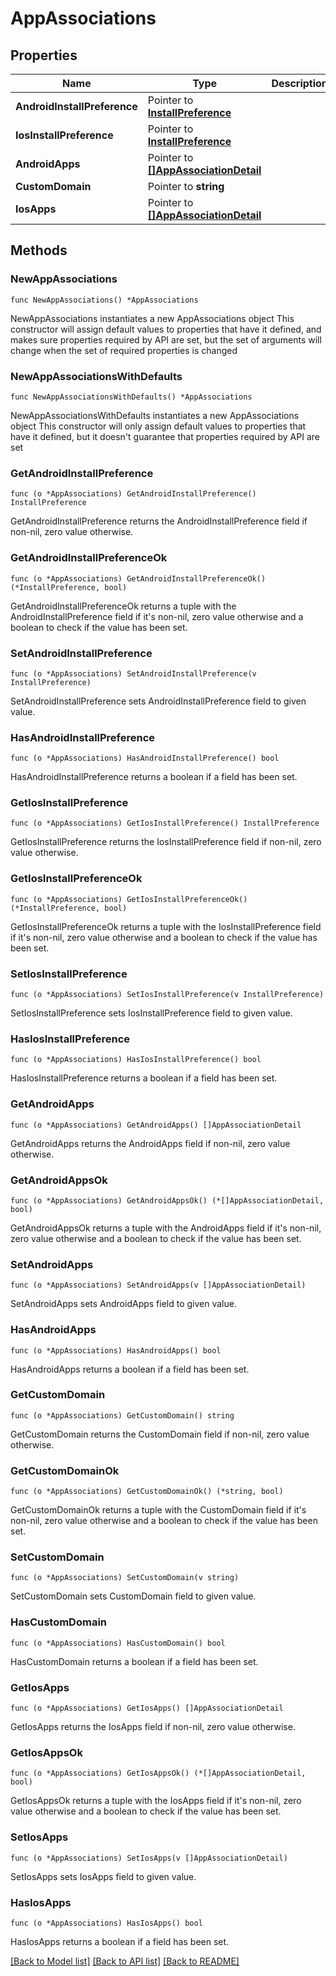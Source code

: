 # AppAssociations

## Properties

Name | Type | Description | Notes
------------ | ------------- | ------------- | -------------
**AndroidInstallPreference** | Pointer to [**InstallPreference**](InstallPreference.md) |  | [optional] 
**IosInstallPreference** | Pointer to [**InstallPreference**](InstallPreference.md) |  | [optional] 
**AndroidApps** | Pointer to [**[]AppAssociationDetail**](AppAssociationDetail.md) |  | [optional] 
**CustomDomain** | Pointer to **string** |  | [optional] 
**IosApps** | Pointer to [**[]AppAssociationDetail**](AppAssociationDetail.md) |  | [optional] 

## Methods

### NewAppAssociations

`func NewAppAssociations() *AppAssociations`

NewAppAssociations instantiates a new AppAssociations object
This constructor will assign default values to properties that have it defined,
and makes sure properties required by API are set, but the set of arguments
will change when the set of required properties is changed

### NewAppAssociationsWithDefaults

`func NewAppAssociationsWithDefaults() *AppAssociations`

NewAppAssociationsWithDefaults instantiates a new AppAssociations object
This constructor will only assign default values to properties that have it defined,
but it doesn't guarantee that properties required by API are set

### GetAndroidInstallPreference

`func (o *AppAssociations) GetAndroidInstallPreference() InstallPreference`

GetAndroidInstallPreference returns the AndroidInstallPreference field if non-nil, zero value otherwise.

### GetAndroidInstallPreferenceOk

`func (o *AppAssociations) GetAndroidInstallPreferenceOk() (*InstallPreference, bool)`

GetAndroidInstallPreferenceOk returns a tuple with the AndroidInstallPreference field if it's non-nil, zero value otherwise
and a boolean to check if the value has been set.

### SetAndroidInstallPreference

`func (o *AppAssociations) SetAndroidInstallPreference(v InstallPreference)`

SetAndroidInstallPreference sets AndroidInstallPreference field to given value.

### HasAndroidInstallPreference

`func (o *AppAssociations) HasAndroidInstallPreference() bool`

HasAndroidInstallPreference returns a boolean if a field has been set.

### GetIosInstallPreference

`func (o *AppAssociations) GetIosInstallPreference() InstallPreference`

GetIosInstallPreference returns the IosInstallPreference field if non-nil, zero value otherwise.

### GetIosInstallPreferenceOk

`func (o *AppAssociations) GetIosInstallPreferenceOk() (*InstallPreference, bool)`

GetIosInstallPreferenceOk returns a tuple with the IosInstallPreference field if it's non-nil, zero value otherwise
and a boolean to check if the value has been set.

### SetIosInstallPreference

`func (o *AppAssociations) SetIosInstallPreference(v InstallPreference)`

SetIosInstallPreference sets IosInstallPreference field to given value.

### HasIosInstallPreference

`func (o *AppAssociations) HasIosInstallPreference() bool`

HasIosInstallPreference returns a boolean if a field has been set.

### GetAndroidApps

`func (o *AppAssociations) GetAndroidApps() []AppAssociationDetail`

GetAndroidApps returns the AndroidApps field if non-nil, zero value otherwise.

### GetAndroidAppsOk

`func (o *AppAssociations) GetAndroidAppsOk() (*[]AppAssociationDetail, bool)`

GetAndroidAppsOk returns a tuple with the AndroidApps field if it's non-nil, zero value otherwise
and a boolean to check if the value has been set.

### SetAndroidApps

`func (o *AppAssociations) SetAndroidApps(v []AppAssociationDetail)`

SetAndroidApps sets AndroidApps field to given value.

### HasAndroidApps

`func (o *AppAssociations) HasAndroidApps() bool`

HasAndroidApps returns a boolean if a field has been set.

### GetCustomDomain

`func (o *AppAssociations) GetCustomDomain() string`

GetCustomDomain returns the CustomDomain field if non-nil, zero value otherwise.

### GetCustomDomainOk

`func (o *AppAssociations) GetCustomDomainOk() (*string, bool)`

GetCustomDomainOk returns a tuple with the CustomDomain field if it's non-nil, zero value otherwise
and a boolean to check if the value has been set.

### SetCustomDomain

`func (o *AppAssociations) SetCustomDomain(v string)`

SetCustomDomain sets CustomDomain field to given value.

### HasCustomDomain

`func (o *AppAssociations) HasCustomDomain() bool`

HasCustomDomain returns a boolean if a field has been set.

### GetIosApps

`func (o *AppAssociations) GetIosApps() []AppAssociationDetail`

GetIosApps returns the IosApps field if non-nil, zero value otherwise.

### GetIosAppsOk

`func (o *AppAssociations) GetIosAppsOk() (*[]AppAssociationDetail, bool)`

GetIosAppsOk returns a tuple with the IosApps field if it's non-nil, zero value otherwise
and a boolean to check if the value has been set.

### SetIosApps

`func (o *AppAssociations) SetIosApps(v []AppAssociationDetail)`

SetIosApps sets IosApps field to given value.

### HasIosApps

`func (o *AppAssociations) HasIosApps() bool`

HasIosApps returns a boolean if a field has been set.


[[Back to Model list]](../README.md#documentation-for-models) [[Back to API list]](../README.md#documentation-for-api-endpoints) [[Back to README]](../README.md)


